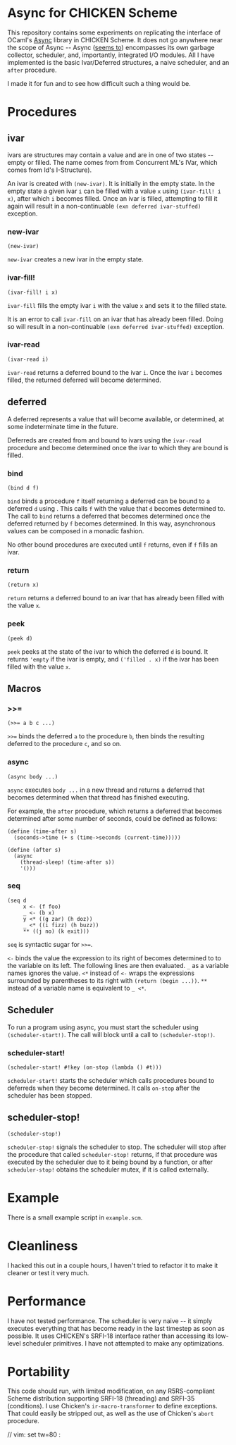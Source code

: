 # Async for CHICKEN Scheme

This repository contains some experiments on replicating the interface of
OCaml's [Async][1] library in CHICKEN Scheme. It does not go anywhere near the
scope of Async -- Async ([seems to][2]) encompasses its own garbage collector,
scheduler, and, importantly, integrated I/O modules. All I have implemented is
the basic Ivar/Deferred structures, a naive scheduler, and an `after` procedure.

I made it for fun and to see how difficult such a thing would be.

# Procedures

## ivar

ivars are structures may contain a value and are in one of two states -- empty
or filled. The name comes from from Concurrent ML's IVar, which comes from Id's
I-Structure). 

An ivar is created with `(new-ivar)`. It is initially in the empty state. In the
empty state a given ivar `i` can be filled with a value `x` using `(ivar-fill! i
x)`, after which `i` becomes filled. Once an ivar is filled, attempting to fill
it again will result in a non-continuable `(exn deferred ivar-stuffed)`
exception.

### new-ivar

`(new-ivar)`

`new-ivar` creates a new ivar in the empty state.

### ivar-fill!

`(ivar-fill! i x)`

`ivar-fill` fills the empty ivar `i` with the value `x` and sets it to the
filled state.

It is an error to call `ivar-fill` on an ivar that has already been filled.
Doing so will result in a non-continuable  `(exn deferred ivar-stuffed)`
exception.

### ivar-read

`(ivar-read i)`

`ivar-read` returns a deferred bound to the ivar `i`. Once the ivar `i` becomes
filled, the returned deferred will become determined.

## deferred

A deferred represents a value that will become available, or determined, at some
indeterminate time in the future.

Deferreds are created from and bound to ivars using the `ivar-read` procedure
and become determined once the ivar to which they are bound is filled.

### bind

`(bind d f)`

`bind` binds a procedure `f` itself returning a deferred can be bound to a
deferred `d` using . This calls `f` with the value that `d` becomes determined
to.  The call to `bind` returns a deferred that becomes determined once the
deferred returned by `f` becomes determined. In this way, asynchronous values
can be composed in a monadic fashion.

No other bound procedures are executed until `f` returns, even if `f` fills an
ivar.

### return

`(return x)`

`return` returns a deferred bound to an ivar that has already been filled
with the value `x`.

### peek

`(peek d)`

`peek` peeks at the state of the ivar to which the deferred `d` is bound. It
returns `'empty` if the ivar is empty, and `('filled . x)` if the ivar has been
filled with the value `x`.

## Macros

### >>=

`(>>= a b c ...)`

`>>=` binds the deferred `a` to the procedure `b`, then binds the resulting
deferred to the procedure `c`, and so on.

### async

`(async body ...)`

`async` executes `body ...` in a new thread and returns a deferred that becomes
determined when that thread has finished executing.

For example, the `after` procedure, which returns a deferred that becomes
determined after some number of seconds, could be defined as follows:

    (define (time-after s)
      (seconds->time (+ s (time->seconds (current-time)))))
    
    (define (after s)
      (async
        (thread-sleep! (time-after s))
        '()))

### seq

    (seq d
         x <- (f foo)
         _ <- (b x)
         y <* ((g zar) (h doz))
         _ <* ((i fizz) (h buzz))
         ** ((j no) (k exit)))

`seq` is syntactic sugar for `>>=`.

`<-` binds the value the expression to its right of becomes determined to to the
variable on its left. The following lines are then evaluated. `_` as a variable
names ignores the value. `<*` instead of `<-` wraps the expressions surrounded
by parentheses to its right with `(return (begin ...))`. `**` instead of a
variable name is equivalent to `_ <*`.

## Scheduler

To run a program using async, you must start the scheduler using 
`(scheduler-start!)`. The call will block until a call to `(scheduler-stop!)`.

### scheduler-start!

`(scheduler-start! #!key (on-stop (lambda () #t)))`

`scheduler-start!` starts the scheduler which calls procedures bound to
deferreds when they become determined. It calls `on-stop` after the scheduler
has been stopped.

## scheduler-stop!

`(scheduler-stop!)`

`scheduler-stop!` signals the scheduler to stop. The scheduler will stop after
the procedure that called `scheduler-stop!` returns, if that procedure was
executed by the scheduler due to it being bound by a function, or after
`scheduler-stop!` obtains the scheduler mutex, if it is called externally.

# Example

There is a small example script in `example.scm`.

# Cleanliness

I hacked this out in a couple hours, I haven't tried to refactor it to make it
cleaner or test it very much.

# Performance

I have not tested performance. The scheduler is very naive -- it simply executes
everything that has become ready in the last timestep  as soon as possible. It
uses CHICKEN's SRFI-18 interface rather than accessing its low-level scheduler
primitives. I have not attempted to make any optimizations.

# Portability

This code should run, with limited modification, on any R5RS-compliant Scheme
distribution supporting SRFI-18 (threading) and SRFI-35 (conditions). I use
Chicken's `ir-macro-transformer` to define exceptions. That could easily be
stripped out, as well as the use of Chicken's `abort` procedure.

[1]: https://realworldocaml.org/v1/en/html/concurrent-programming-with-async.html
[2]: https://github.com/janestreet/async_kernel/tree/master/src
// vim: set tw=80 :
